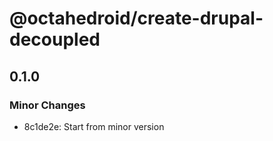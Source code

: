 # @octahedroid/create-drupal-decoupled

## 0.1.0

### Minor Changes

- 8c1de2e: Start from minor version
